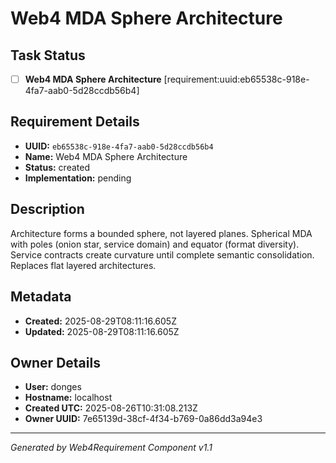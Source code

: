 # Web4 MDA Sphere Architecture

## Task Status
- [ ] **Web4 MDA Sphere Architecture** [requirement:uuid:eb65538c-918e-4fa7-aab0-5d28ccdb56b4]

## Requirement Details

- **UUID:** `eb65538c-918e-4fa7-aab0-5d28ccdb56b4`
- **Name:** Web4 MDA Sphere Architecture
- **Status:** created
- **Implementation:** pending

## Description

Architecture forms a bounded sphere, not layered planes. Spherical MDA with poles (onion star, service domain) and equator (format diversity). Service contracts create curvature until complete semantic consolidation. Replaces flat layered architectures.

## Metadata

- **Created:** 2025-08-29T08:11:16.605Z
- **Updated:** 2025-08-29T08:11:16.605Z

## Owner Details

- **User:** donges
- **Hostname:** localhost
- **Created UTC:** 2025-08-26T10:31:08.213Z
- **Owner UUID:** 7e65139d-38cf-4f34-b769-0a86dd3a94e3

---

*Generated by Web4Requirement Component v1.1*